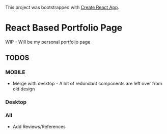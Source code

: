 This project was bootstrapped with [Create React App](https://github.com/facebookincubator/create-react-app).

# React Based Portfolio Page

WIP - Will be my personal portfolio page

## TODOS

### MOBILE
* Merge with desktop - A lot of redundant components are left over from old design  

### Desktop

### All
* Add Reviews/References
